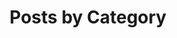 ---
title: "Posts by Category"
layout: categories
permalink: /categories/
auther_profile: ture
sidebar_main: true
---